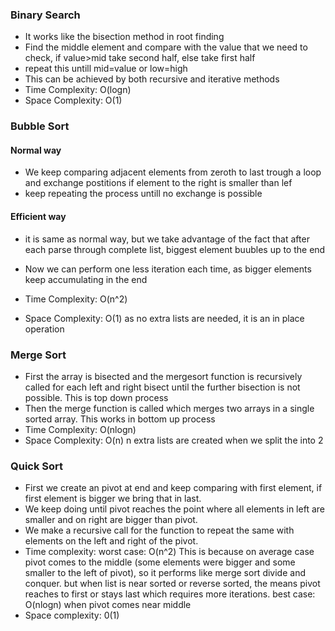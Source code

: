### Binary Search
- It works like the bisection method in root finding
- Find the middle element and compare with the value that we need to check, if value>mid take second half, else take first half
- repeat this untill mid=value or low=high
- This can be achieved by both recursive and iterative methods
- Time Complexity: O(logn)
- Space Complexity: O(1)

### Bubble Sort
#### Normal way
- We keep comparing adjacent elements from zeroth to last trough a loop and exchange postitions if element to the right is smaller than lef
- keep repeating the process untill no exchange is possible

#### Efficient way
- it is same as normal way, but we take advantage of the fact that after each parse through complete list, biggest element buubles up to the end
- Now we can perform one less iteration each time, as bigger elements keep accumulating in the end

- Time Complexity: O(n^2)
- Space Complexity: O(1) as no extra lists are needed, it is an in place operation

### Merge Sort
- First the array is bisected and the mergesort function is recursively called for each left and right bisect until the further bisection is not possible. This is top down process
- Then the merge function is called which merges two arrays in a single sorted array. This works in bottom up process
- Time Complexity: O(nlogn)
- Space Complexity: O(n) n extra lists are created when we split the into 2

### Quick Sort
- First we create an pivot at end and keep comparing with first element, if first element is bigger we bring that in last.
- We keep doing until pivot reaches the point where all elements in left are smaller and on right are bigger than pivot.
- We make a recursive call for the function to repeat the same with elements on the left and right of the pivot.
- Time complexity:
  worst case: O(n^2) This is because on average case pivot comes to the middle (some elements were bigger and some smaller to the left of pivot), so it performs like merge sort divide and conquer. but when list is near sorted or reverse sorted, the means pivot reaches to first or stays last which requires more iterations.
  best case: O(nlogn) when pivot comes near middle
- Space complexity: 0(1)
